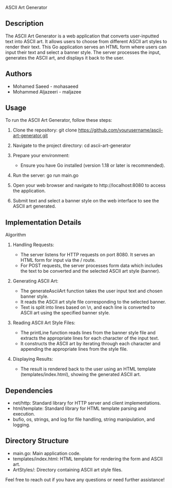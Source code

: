 ASCII Art Generator

Description
------------
The ASCII Art Generator is a web application that converts user-inputted text into ASCII art. It allows users to choose from different ASCII art styles to render their text. This Go application serves an HTML form where users can input their text and select a banner style. The server processes the input, generates the ASCII art, and displays it back to the user.

Authors
--------
- Mohamed Saeed - mohasaeed
- Mohammed Aljazeeri - maljazee

Usage
------
To run the ASCII Art Generator, follow these steps:

1. Clone the repository:
   git clone https://github.com/yourusername/ascii-art-generator.git

2. Navigate to the project directory:
   cd ascii-art-generator

3. Prepare your environment:
   - Ensure you have Go installed (version 1.18 or later is recommended).

4. Run the server:
   go run main.go

5. Open your web browser and navigate to http://localhost:8080 to access the application.

6. Submit text and select a banner style on the web interface to see the ASCII art generated.

Implementation Details
-----------------------
Algorithm
1. Handling Requests:
   - The server listens for HTTP requests on port 8080. It serves an HTML form for input via the / route.
   - For POST requests, the server processes form data which includes the text to be converted and the selected ASCII art style (banner).

2. Generating ASCII Art:
   - The generateAsciiArt function takes the user input text and chosen banner style.
   - It reads the ASCII art style file corresponding to the selected banner.
   - Text is split into lines based on \n, and each line is converted to ASCII art using the specified banner style.

3. Reading ASCII Art Style Files:
   - The printLine function reads lines from the banner style file and extracts the appropriate lines for each character of the input text.
   - It constructs the ASCII art by iterating through each character and appending the appropriate lines from the style file.

4. Displaying Results:
   - The result is rendered back to the user using an HTML template (templates/index.html), showing the generated ASCII art.

Dependencies
-------------
- net/http: Standard library for HTTP server and client implementations.
- html/template: Standard library for HTML template parsing and execution.
- bufio, os, strings, and log for file handling, string manipulation, and logging.

Directory Structure
--------------------
- main.go: Main application code.
- templates/index.html: HTML template for rendering the form and ASCII art.
- ArtStyles/: Directory containing ASCII art style files.

Feel free to reach out if you have any questions or need further assistance!
